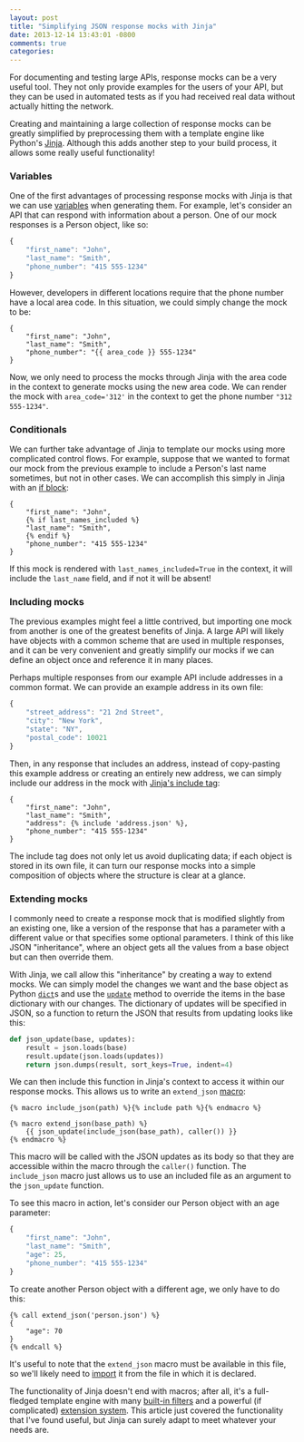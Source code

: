 ```yaml
---
layout: post
title: "Simplifying JSON response mocks with Jinja"
date: 2013-12-14 13:43:01 -0800
comments: true
categories: 
---
```


For documenting and testing large APIs, response mocks can be a very useful
tool. They not only provide examples for the users of your API, but they can be
used in automated tests as if you had received real data without actually
hitting the network.

Creating and maintaining a large collection of response mocks can be greatly
simplified by preprocessing them with a template engine like Python's
[Jinja](http://jinja.pocoo.org/). Although this adds another step to your build
process, it allows some really useful functionality!

<!-- more -->

### Variables

One of the first advantages of processing response mocks with Jinja is that
we can use [variables](http://jinja.pocoo.org/docs/templates/#variables) when
generating them.
For example, let's consider an API that can respond with information about a
person. One of our mock responses is a Person object, like so:

``` js
{
    "first_name": "John",
    "last_name": "Smith",
    "phone_number": "415 555-1234"
}
```

However, developers in different locations require that the phone number have a
local area code. In this situation, we could simply change the mock to be:

``` js+jinja
{
    "first_name": "John",
    "last_name": "Smith",
    "phone_number": "{{ area_code }} 555-1234"
}
```

Now, we only need to process the mocks through Jinja with the area code in
the context to generate mocks using the new area code. We can render the mock
with `area_code='312'` in the context to get the phone number `"312 555-1234"`.

### Conditionals

We can further take advantage of Jinja to template our mocks using more
complicated control flows. For example, suppose that we wanted to format our
mock from the previous example to include a Person's last name sometimes, but
not in other cases. We can accomplish this simply in Jinja with an
[if block](http://jinja.pocoo.org/docs/templates/#if):

``` js+jinja
{
    "first_name": "John",
    {% if last_names_included %}
    "last_name": "Smith",
    {% endif %}
    "phone_number": "415 555-1234"
}
```

If this mock is rendered with `last_names_included=True` in the context,
it will include the `last_name` field, and if not it will be absent!

### Including mocks

The previous examples might feel a little contrived, but importing one mock
from another is one of the greatest benefits of Jinja.
A large API will likely have objects with a common scheme that are used in
multiple responses, and it can be very convenient and greatly simplify our
mocks if we can define an object once and reference it in many places.

Perhaps multiple responses from our example API include addresses in a common
format. We can provide an example address in its own file:

``` js address.json
{
    "street_address": "21 2nd Street",
    "city": "New York",
    "state": "NY",
    "postal_code": 10021
}
```

Then, in any response that includes an address, instead of copy-pasting this
example address or creating an entirely new address, we can simply include our
address in the mock with
[Jinja's include tag](http://jinja.pocoo.org/docs/templates/#include):

``` js+jinja person.json
{
    "first_name": "John",
    "last_name": "Smith",
    "address": {% include 'address.json' %},
    "phone_number": "415 555-1234"
}
```

The include tag does not only let us avoid duplicating data; if each object is
stored in its own file, it can turn our response mocks into a simple
composition of objects where the structure is clear at a glance.

### Extending mocks

I commonly need to create a response mock that is modified slightly from an
existing one, like a version of the response that has a parameter with a
different value or that specifies some optional parameters.
I think of this like JSON "inheritance", where an object gets all the values
from a base object but can then override them.

With Jinja, we call allow this "inheritance" by creating a way to extend mocks.
We can simply model the changes we want and the base object as Python
[`dict`](http://docs.python.org/2/library/stdtypes.html#mapping-types-dict)s and
use the [`update`](http://docs.python.org/2/library/stdtypes.html#dict.update)
method to override the items in the base dictionary with our changes.
The dictionary of updates will be specified in JSON, so a function to return
the JSON that results from updating looks like this:

``` python
def json_update(base, updates):
    result = json.loads(base)
    result.update(json.loads(updates))
    return json.dumps(result, sort_keys=True, indent=4)
```

We can then include this function in Jinja's context to access it within our
response mocks. This allows us to write an `extend_json`
[macro](http://jinja.pocoo.org/docs/templates/#macros):

``` jinja
{% macro include_json(path) %}{% include path %}{% endmacro %}

{% macro extend_json(base_path) %}
    {{ json_update(include_json(base_path), caller()) }}
{% endmacro %}
```

This macro will be called with the JSON updates as its body so that they are
accessible within the macro through the `caller()` function.
The `include_json` macro just allows us to use an included file as an argument
to the `json_update` function.

To see this macro in action, let's consider our Person object with an age
parameter:

``` js person.json
{
    "first_name": "John",
    "last_name": "Smith",
    "age": 25,
    "phone_number": "415 555-1234"
}
```

To create another Person object with a different age, we only have to do this:

``` js+jinja senior.json
{% call extend_json('person.json') %}
{
    "age": 70
}
{% endcall %}
```

It's useful to note that the `extend_json` macro must be available in this
file, so we'll likely need to
[import](http://jinja.pocoo.org/docs/templates/#import) it from the file in
which it is declared.

The functionality of Jinja doesn't end with macros; after all, it's a
full-fledged template engine with many
[built-in filters](http://jinja.pocoo.org/docs/templates/#list-of-builtin-filters)
and a powerful (if complicated)
[extension system](http://jinja.pocoo.org/docs/extensions/).
This article just covered the functionality that I've found useful, but Jinja
can surely adapt to meet whatever your needs are.
